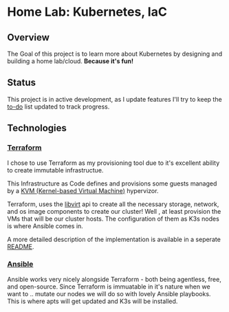# Home Lab: Kubernetes, IaC

## Overview

The Goal of this project is to learn more about Kubernetes by designing and building a home lab/cloud. **Because it's fun!**

## Status

This project is in active development, as I update features I'll try to keep the [to-do](https://github.com/Sean-Michael/home-kubernetes-cloud/tree/main/todo.md) list updated to track progress.

## Technologies

### [Terraform](https://github.com/Sean-Michael/home-kubernetes-cloud/tree/main/infrastructure/terraform)

I chose to use Terraform as my provisioning tool due to it's excellent ability to create immutable infrastructue.

This Infrastructure as Code defines and provisions some guests managed by a [KVM (Kernel-based Virtual Machine)](https://ubuntu.com/blog/kvm-hyphervisor) hypervizor. 

Terraform, uses the [libvirt](https://libvirt.org/) api to create all the necessary storage, network, and os image components to create our cluster! Well , at least provision the VMs that will be our cluster hosts. The configuration of them as K3s nodes is where Ansible comes in.

A more detailed description of the implementation is available in a seperate [README](https://github.com/Sean-Michael/home-kubernetes-cloud/tree/main/infrastructure/terraform/README.md).

### [Ansible](https://github.com/Sean-Michael/home-kubernetes-cloud/tree/main/infrastructure/ansible)

Ansible works very nicely alongside Terraform - both being agentless, free, and open-source. Since Terraform is immuatable in it's nature when we want to .. mutate our nodes we will do so with lovely Ansible playbooks. This is where apts will get updated and K3s will be installed.

